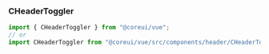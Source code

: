 ### CHeaderToggler

```jsx
import { CHeaderToggler } from "@coreui/vue";
// or
import CHeaderToggler from "@coreui/vue/src/components/header/CHeaderToggler";
```
